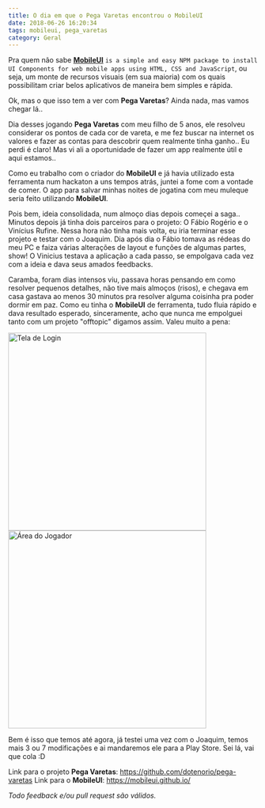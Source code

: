 ```yaml
---
title: O dia em que o Pega Varetas encontrou o MobileUI
date: 2018-06-26 16:20:34
tags: mobileui, pega_varetas
category: Geral
---
```


Pra quem não sabe [**MobileUI**](https://mobileui.github.io/) `is a simple and easy NPM package to install UI Components for web mobile apps using HTML, CSS and JavaScript`, ou seja, um monte de recursos visuais (em sua maioria) com os quais possibilitam criar belos aplicativos de maneira bem simples e rápida.

Ok, mas o que isso tem a ver com **Pega Varetas**? Ainda nada, mas vamos chegar lá..

<!-- more -->

Dia desses jogando **Pega Varetas** com meu filho de 5 anos, ele resolveu considerar os pontos de cada cor de vareta, e me fez buscar na internet os valores e fazer as contas para descobrir quem realmente tinha ganho.. Eu perdi é claro! Mas vi ali a oportunidade de fazer um app realmente útil e aqui estamos..

Como eu trabalho com o criador do **MobileUI** e já havia utilizado esta ferramenta num hackaton a uns tempos atrás, juntei a fome com a vontade de comer. O app para salvar minhas noites de jogatina com meu muleque seria feito utilizando **MobileUI**.

Pois bem, ideia consolidada, num almoço dias depois começei a saga.. Minutos depois já tinha dois parceiros para o projeto: O Fábio Rogério e o Vinícius Rufine. Nessa hora não tinha mais volta, eu iria terminar esse projeto e testar com o Joaquim. Dia após dia o Fábio tomava as rédeas do meu PC e faiza várias alterações de layout e funções de algumas partes, show! O Vinicius testava a aplicação a cada passo, se empolgava cada vez com a ideia e dava seus amados feedbacks.

Caramba, foram dias intensos viu, passava horas pensando em como resolver pequenos detalhes, não tive mais almoços (risos), e chegava em casa gastava ao menos 30 minutos pra resolver alguma coisinha pra poder dormir em paz. Como eu tinha o **MobileUI** de ferramenta, tudo fluia rápido e dava resultado esperado, sinceramente, acho que nunca me empolguei tanto com um projeto "offtopic" digamos assim. Valeu muito a pena:

<img src="https://github.com/dotenorio/pega-varetas/blob/master/res/screenshots/1-login.png?raw=true" alt="Tela de Login" width="400px">
<img src="https://github.com/dotenorio/pega-varetas/blob/master/res/screenshots/2-player-area.png?raw=true" alt="Área do Jogador" width="400px">

Bem é isso que temos até agora, já testei uma vez com o Joaquim, temos mais 3 ou 7 modificações e ai mandaremos ele para a Play Store. Sei lá, vai que cola :D

Link para o projeto **Pega Varetas**: https://github.com/dotenorio/pega-varetas
Link para o **MobileUI**: https://mobileui.github.io/

_Todo feedback e/ou pull request são válidos._
